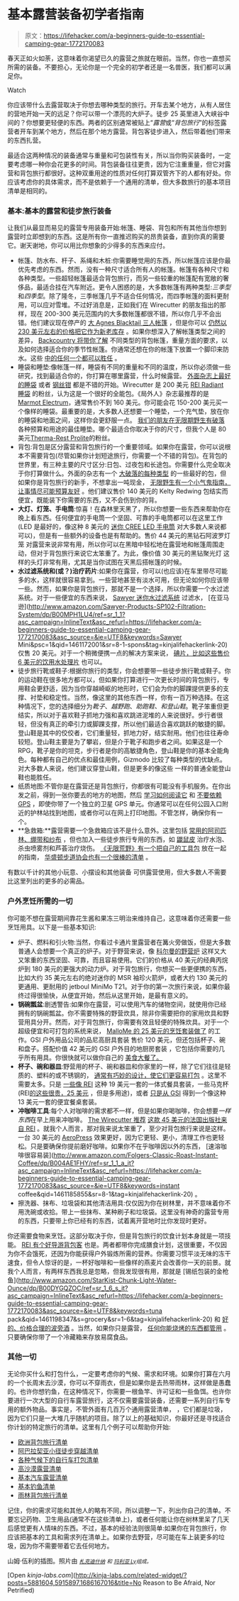 # 基本露营装备初学者指南

> 原文：<https://lifehacker.com/a-beginners-guide-to-essential-camping-gear-1772170083>

春天正如火如荼，这意味着你渴望已久的露营之旅就在眼前。当然，你也一直想买所需的装备。不要担心，无论你是一个完全的初学者还是一名兽医，我们都可以满足你。

Watch

你应该带什么去露营取决于你想去哪种类型的旅行。开车去某个地方，从有人居住的营地开始一天的远足？你可以带一个漂亮的大炉子。徒步 25 英里进入大峡谷中间的？你想要更轻便的东西。两者的区别通常被贴上“*露营*或“*背包旅行*”的标签露营者开车到某个地方，然后在那个地方露营。背包客徒步进入，然后带着他们带来的东西扎营。

最适合这两种情况的装备通常与重量和可包装性有关，所以当你购买装备时，一定要考虑哪一种你会花更多的时间。背包装备往往更贵，因为它注重重量，但它对露营和背包旅行都很好。这种双重用途的性质对任何打算双管齐下的人都有好处。你应该考虑你的具体需求，而不是依赖于一个通用的清单，但大多数旅行的基本项目清单是相同的。

### 基本:基本的露营和徒步旅行装备

让我们从最显而易见的露营专用装备开始:帐篷、睡袋、背包和所有其他当你想到露营时立即想到的东西。这是所有你一直推迟购买的昂贵装备，直到你真的需要它。谢天谢地，你可以用比你想象的少得多的东西来应付。

*   帐篷、防水布、杆子、系绳和木桩:你需要睡觉用的东西，所以帐篷应该是你最优先考虑的东西。然而，没有一种尺寸适合所有人的帐篷。帐篷有各种尺寸和各种类型。一些超轻帐篷最适合背包旅行，而另一些较重的帐篷配有宽敞的奢侈品，最适合挂在汽车附近。更令人困惑的是，大多数帐篷有两种类型:*三季型*和*四季型*。除了隆冬，三季帐篷几乎不适合任何情况，而四季帐篷的面料更耐用，可以应对雪堆。不过好消息是，正如我们在 Wirecutter 的朋友指出的那样，现在 200-300 美元范围内的大多数帐篷都很不错，所以你几乎不会出错。他们建议现在停产的 [大 Agnes Blacktail 三人帐篷](http://www.amazon.com/gp/product/B00M3PRGNE?asc_campaign=InlineText&asc_refurl=https://lifehacker.com/a-beginners-guide-to-essential-camping-gear-1772170083&asc_source=&tag=kinjalifehackerlink-20) ，但是你可以 [仍然以 230 美元左右的价格把它作为新老库存](http://www.amazon.com/gp/offer-listing/B00M3PRGNE/ref=dp_olp_all_mbc?asc_campaign=InlineText&asc_refurl=https://lifehacker.com/a-beginners-guide-to-essential-camping-gear-1772170083&asc_source=&condition=all&ie=UTF8&tag=kinjalifehackerlink-20) 。如果你想深入了解帐篷类型之间的差异， [Backcountry 将带你了解](http://www.backcountry.com/explore/how-to-choose-a-backpacking-tent) 不同类型的背包帐篷，重量方面的要求，以及如何选择适合你的季节性帐篷。你通常还想在你的帐篷下放置一个脚印来防水。这些 [中的任何一个都可以胜任](https://www.rei.com/c/tent-footprints) 。
*   睡袋和睡垫:像帐篷一样，睡袋有不同的重量和不同的温度，所以你必须做一些研究，找到最适合你的，你打算在哪里露营，什么时候露营。 [外面杂志上最好的睡袋](http://www.outsideonline.com/1974956/best-sleeping-bags-2015) 或者 [钢丝钳](http://thewirecutter.com/reviews/best-sleeping-bags/) 都是不错的开始。Wirecutter 是 200 美元 [REI Radiant 睡袋](https://www.rei.com/product/862474/rei-radiant-sleeping-bag?cm_mmc=aff_AL-_-148854-_-184698-_-NA&avad=184698_fb1e5549&url=http%3A%2F%2Fwww.rei.com%2Fproduct%2F862474%2Frei-radiant-sleeping-bag%3Fcm_mmc%3Daff_AL-_-148854-_-184698-_-NA%26avad%3D184698_fb1e5549&avad=184698_fb1e5549) 的粉丝，认为这是一个很好的全能包。《局外人》杂志最推荐的是[Marmot Electrum](https://marmot.com/products/details/electrum)，通常售价不到 160 美元。你可能会花 150-200 美元买一个像样的睡袋。最重要的是，大多数人还想要一个睡垫，一个充气垫，放在你的睡袋和地面之间，这样你会更舒服一点。 [我们的朋友在无限期野生有破落](http://indefinitelywild.gizmodo.com/the-best-outdoor-sleeping-pads-for-every-camper-1659697249) 各种预算和用途的最佳睡垫。哪个最适合你取决于你的尺寸，但我个人是 80 美元[Therma-Rest Prolite](https://www.rei.com/product/829820/therm-a-rest-prolite-sleeping-pad)的粉丝。
*   背包:背包是区分露营和背包旅行的一个重要领域。如果你在露营，你可以说根本不需要背包(尽管如果你计划短途旅行，你需要一个不错的背包)。在背包的世界里，有三种主要的尺寸区分:日包、过夜包和长途包。你需要什么完全取决于你打算做什么。外面的杂志有一个 [大破落的每种类型](http://www.outsideonline.com/1974976/best-packs-2015) 的一些最好的包，但如果你是背包旅行的新手，不想拿出一吨现金， [无限野生有一个小气鬼指南，让事情尽可能预算友好](http://indefinitelywild.gizmodo.com/a-basic-guide-to-cheap-outdoors-gear-for-broke-adventur-1682102787) 。他们建议售价 140 美元的 Kelty Redwing 包结实而便宜，既能装下你需要的东西，又不会伤到你的背。
*   **大灯、灯笼、手电筒**:惊喜！在森林里天黑了，所以你想要一些东西来帮助你在晚上看东西。任何便宜的手电筒一个坚固、可靠的手电筒都可以在这里工作(LED 是最好的，像这种 8 美元的 [迷你 CREE LED 手电筒](http://www.amazon.com/Adjustable-Flashlight-Batteries-Included-Flashlights/dp/B005FEGYCO/ref=sr_1_1?asc_campaign=InlineText&asc_refurl=https://lifehacker.com/a-beginners-guide-to-essential-camping-gear-1772170083&asc_source=&ie=UTF8&qid=1461196656&s=hardware&sr=1-1&tag=kinjalifehackerlink-20) 对大多数人来说都可以)，但是有一些额外的设备也是有帮助的。售价 44 美元的黑钻石阿波罗灯笼 对露营来说非常有用，所以你可以在黑暗中轻松地在露营地和帐篷周围走动，但对于背包旅行来说它太笨重了。为此，像价值 30 美元的黑钻聚光灯 这样的头灯非常有用，尤其是当你试图在天黑后搭帐篷的时候。
*   **水过滤系统和(或？)治疗药片**:如果你在露营，你可以(也应该)在车里带尽可能多的水，这样就很容易拿到。一些营地甚至有淡水可用，但无论如何你应该带一些。然而，如果你是背包旅行，那就不是一个选择，所以你需要一个水过滤系统。对于一些便宜的东西来说， [Sawyer 迷你水过滤系统](https://sawyer.com/products/sawyer-mini-filter/) 过滤水， [在亚马逊](http://www.amazon.com/Sawyer-Products-SP102-Filtration-System/dp/B00MPH1LU4/ref=sr_1_1?asc_campaign=InlineText&asc_refurl=https://lifehacker.com/a-beginners-guide-to-essential-camping-gear-1772170083&asc_source=&ie=UTF8&keywords=Sawyer Mini&psc=1&qid=1461172001&sr=8-1-spons&tag=kinjalifehackerlink-20) 仅售 20 美元。对于一个稍微便携一点的解决方案来说， [碘片，比如这些售价 6 美元的饮用水处理片](http://www.amazon.com/Potable-Aqua-Water-Treatment-Tablets/dp/B00F5FTG6Y?asc_campaign=InlineText&asc_refurl=https://lifehacker.com/a-beginners-guide-to-essential-camping-gear-1772170083&asc_source=&tag=kinjalifehackerlink-20) 也可以。
*   徒步旅行靴或鞋子:根据你旅行的类型，你会想要带一些徒步旅行靴或鞋子。你的运动鞋在很多地方都可以，但如果你打算进行一次更长时间的背包旅行，专用鞋会更舒适，因为当你穿越崎岖的地形时，它们会为你的脚踝提供更多的支撑、衬垫和稳定性。当然，像这里的其他东西一样，你有一百万种选择。在这种情况下，您的选择细分为*靴子*、*越野跑*、*助跑鞋、*和*登山鞋*。靴子笨重但更结实，所以对于喜欢鞋子抓地力强和喜欢跳进泥堆的人来说很好。步行者很轻，但没有真正的牵引力或脚踝支撑，所以他们最适合喜欢跳跃的敏捷的脚。登山鞋是其中的佼佼者，它们重量轻，抓地力好，结实耐用。他们也往往寿命较短。登山鞋主要是为了攀岩，但是介于靴子和跑步者之间。如果这是一个 RPG，靴子是你的坦克，步行者是你的高敏捷角色，登山鞋是你的基本全能角色。每种都有自己的优点和最佳用例，Gizmodo 比较了每种类型的优缺点。对大多数人来说，他们建议穿登山鞋，但是更多的像这些 一样的普通全能登山鞋也能胜任。
*   纸质地图:不管你是在露营还是背包旅行，你都很有可能没有手机服务。在你出发之前，得到一张你要去的地方的地图，然后 [学习如何阅读它](http://lifehacker.com/how-to-find-your-way-without-a-smartphone-or-gps-1521460896) 和 [不要依赖 GPS](http://lifehacker.com/boost-your-map-skills-for-when-gps-fails-you-5332226) ，即使你带了一个独立的卫星 GPS 单元。你通常可以在任何公园入口附近的护林站找到地图，或者你可以在网上打印地图。不管怎样，确保你有一个。
*   **急救箱:**露营需要一个急救箱应该不是什么意外。这里包括 [常用的阿司匹林、绷带和纱布](https://lifehacker.com/9-kits-you-should-have-in-your-home-to-prepare-you-for-5941374) ，但也加入一些徒步旅行专用的东西，如 [鼹鼠皮](http://www.amazon.com/Dr-Scholls-Moleskin-Padding-Count/dp/B007W9MGLI/ref=sr_1_1_a_it?asc_campaign=InlineText&asc_refurl=https://lifehacker.com/a-beginners-guide-to-essential-camping-gear-1772170083&asc_source=&ie=UTF8&keywords=moleskin&qid=1461173362&sr=8-1&tag=kinjalifehackerlink-20) 治疗水泡、杀虫喷雾剂和芦荟治疗烧伤。 [《无限荒野》有一个把自己的工具包](http://indefinitelywild.gizmodo.com/build-your-own-first-aid-kit-it-might-save-your-life-1579645900) 放在一起的指南， [华盛顿步道协会也有一个很棒的清单](http://www.wta.org/hiking-info/basics/like-your-life-depends-on-it-building-your-first-aid-kit) 。

有数以千计的其他小玩意、小摆设和其他装备 可供露营使用，但大多数人不需要比这里列出的更多的必需品。

### 户外烹饪所需的一切

你可能不想在露营期间靠花生酱和果冻三明治来维持自己，这意味着你还需要一些烹饪用具。以下是一些基本知识:

*   炉子、燃料和引火物:当然，你看过卡通片里露营者在篝火旁做饭，但是大多数普通人会想要一个真正的炉子。对于野营来说，像 [科尔曼的野营炉](https://www.coleman.com/coleman-stovesandgrills-stoves/) 这样又大又笨重的东西坚固、可靠，而且容易使用。它们的价格从 40 美元的经典丙烷炉到 180 美元的更强大的动力炉。对于背包旅行，你想买一些更便携的东西，比如大约 35 美元左右的绝对迷你的 MSR 袖珍火箭炉，或者大约 130 美元的更通用、更耐用的 jetboul MiniMo T21。对于你的第一次旅行来说，如果你最终过得很愉快，从便宜开始，然后从这里开始，是最有意义的。
*   **锅碗瓢盆**:剧透警告:如果你在露营，可以使用汽车的储物空间，就使用你已经拥有的锅碗瓢盆。你不需要特殊的野营炊具，除非你需要把你的家用炊具和野营用具分开。然而，对于背包旅行，你需要有效且轻便的特殊炊具。对于一个超级便宜和可打包的系统来说， [MalloMe 的 25 美元的烹饪套装做了](http://www.amazon.com/Cookware-Backpacking-Outdoors-Equipment-Lightweight/dp/B01743BX1A/ref=sr_1_1?asc_campaign=InlineText&asc_refurl=https://lifehacker.com/a-beginners-guide-to-essential-camping-gear-1772170083&asc_source=&ie=UTF8&qid=1461177515&refinements=p_n_feature_keywords_browse-bin:4807244011&s=outdoor-recreation&sr=1-1&tag=kinjalifehackerlink-20) 的工作。GSI 户外用品公司的品尼高厨具套装 售价 120 美元，但还包括杯子、碗和盘子。搭配价值 42 美元的 GSI 户外目的地厨房套装 ，它包括你需要的几乎所有用具。你很快就可以做你自己的 [美食大餐了。](https://www.rei.com/c/freeze-dried-food)
*   **杯子、碗和器皿**:野营用的杯子、碗和器皿和你家里的一样，除了它们往往是轻质的、塑料的或不锈钢的， [通常有巧妙的设计，使它们更容易打包](http://www.amazon.com/gp/product/B00CHRL2EC/ref=s9_wsim_hd_bw_bEGgV_p468_d18_i3?asc_campaign=InlineText&asc_refurl=https://lifehacker.com/a-beginners-guide-to-essential-camping-gear-1772170083&asc_source=&pf_rd_i=3400731&pf_rd_m=ATVPDKIKX0DER&pf_rd_p=60f3a769-701a-51d1-933a-5eb182320e18&pf_rd_r=1HWXCZ5H2JVKQSP4Q11M&pf_rd_s=merchandised-search-4&pf_rd_t=101&tag=kinjalifehackerlink-20) 。这里不需要太多。只是 [一些像 REI](https://www.rei.com/product/782238/sea-to-summit-alpha-utensil-set) 这种 19 美元一套的一体式餐具套装，一些马克杯(REI[的这些很贵，25 美元](https://www.rei.com/product/892834/yeti-rambler-lowball-mug-10-fl-oz) ，但是多用途)，或者 [只是从 GSI](https://www.rei.com/product/895455/gsi-outdoors-cascadian-1-person-table-set) 得到一个像这种 13 美元一套的便宜餐桌套装。
*   **冲咖啡工具**:每个人对咖啡的需求都不一样，但是如果你喝咖啡，你会想要*一样东西*在早上用来冲咖啡。 [The Wirecutter 推荐](http://thewirecutter.com/reviews/best-coffee-maker-for-camping/) [这款 45 美元的法国出版社来自 REI](https://www.rei.com/product/820424/rei-table-top-french-coffee-press-32-fl-oz) 。就我个人而言，那对我来说太笨重了，至少对背包旅行来说是这样。一台 30 美元的 [AeroPress](http://www.amazon.com/AeroPress-80R08-Coffee-Maker/dp/B000GXZ2GS?asc_campaign=InlineText&asc_refurl=https://lifehacker.com/a-beginners-guide-to-essential-camping-gear-1772170083&asc_source=&tag=kinjalifehackerlink-20) 效果更好，因为它更轻、更小，清理工作也更轻松。只是要确保你提前磨好咖啡。如果你不在乎咖啡因以外的东西， [速溶咖啡很容易装](http://www.amazon.com/Folgers-Classic-Roast-Instant-Coffee/dp/B004AE1FHY/ref=sr_1_1_a_it?asc_campaign=InlineText&asc_refurl=https://lifehacker.com/a-beginners-guide-to-essential-camping-gear-1772170083&asc_source=&ie=UTF8&keywords=instant coffee&qid=1461185855&sr=8-1&tag=kinjalifehackerlink-20) 。
*   擦洗器、抹布、垃圾袋和其他清洁用具:仅仅因为你在树林里，并不意味着你不用洗碗或收拾。带上一些抹布、某种刷子和垃圾袋。这里没有神奇的露营专用的东西，只要带上你已经有的东西，试着离开营地时比你发现时更好。

你还需要食物来烹饪。这部分取决于你，但是背包旅行的饮食计划本身就是一项技能。 [REI 有个好导游](https://www.rei.com/learn/expert-advice/planning-menu.html)[背包客](http://www.backpacker.com/skills/beginner/fast-food-a-backpacker-s-guide-to-grocery/) 也是。两者都带你完成膳食计划，这很重要，不仅因为你不会饿死，还因为你能获得户外锻炼所需的营养。你需要习惯平淡无味的冻干速食，但令人惊讶的是，一杯好咖啡和一些像样的燕麦片会改善你一天的前景。就我个人而言，有两样东西我总是忽略，但我发现很有用，那就是 [锡纸包装的金枪鱼](http://www.amazon.com/StarKist-Chunk-Light-Water-Ounce/dp/B00DYGQZOC/ref=sr_1_6_s_it?asc_campaign=InlineText&asc_refurl=https://lifehacker.com/a-beginners-guide-to-essential-camping-gear-1772170083&asc_source=&ie=UTF8&keywords=tuna pack&qid=1461198347&s=grocery&sr=1-6&tag=kinjalifehackerlink-20) 和 [好的、价格合理的波旁酒](http://www.bevmo.com/elijah-craig-12-year-old-bourbon--750-ml-.html) 。当然，如果你只是露营， [任何你能烧烤的东西都管用](http://lifehacker.com/how-to-become-the-ultimate-grill-master-392818#_ga=1.63638439.968941705.1436971740) 。只要确保你带了一个冷藏箱来存放易腐食品。

### 其他一切

无论你买什么和打包什么，一定要考虑你的气候、需求和环境。如果你打算在六月的一个长周末去沙漠，你可以不穿雨衣，但是如果你是去热带雨林，这样做是愚蠢的。也许你想钓鱼，在这种情况下，你需要一根鱼竿、许可证和一些鱼饵。也许你要进行一次大型的自行车露营旅行，这不仅需要露营装备，还需要一系列自行车专用的额外物品。事实是，不管外面有几百万个通用露营清单， ，它们都是垃圾，因为它们只是一大堆几乎随机的项目。除了以上的基础知识，你最好还是寻找适合你计划的特定旅行的清单。这里有几个例子可以帮助你开始:

*   [欧洲背包旅行清单](http://thesavvybackpacker.com/backpacking-europe-packing-list/)
*   [阿巴拉契亚小径徒步穿越清单](http://www.backpacker.com/trips/virginia/appalachian-trail-thru-hike-gear-list/)
*   [各种气候下的自行车打包清单](http://yonderjournal.com/iron-pass/lord-nerd-beta-iron-pass/)
*   [高沙漠露营清单](http://bcn.boulder.co.us/environment/cacv/cacvcamp.htm)
*   [基本汽车露营清单](http://www.theactivetimes.com/car-camping-checklist-everything-you-need-your-long-weekend-getaway)
*   [基本钓鱼清单](http://myfwc.com/media/2711488/Saltwater-Fishing-Checklist.pdf)
*   [雨林背包旅行清单](http://gobackpacking.com/packing-list-amazon-jungle/)

记住，你的需求可能和其他人的略有不同，所以调整一下，列出你自己的清单。不要忘记药物、卫生用品(通常不在这些清单上)，或者任何能让你在树林里呆了几天后感觉更有人情味的东西。不过，基本的经验法则很简单:如果你在背包旅行，你应该把基本的工具和需求列在清单上。如果你去野营，尽可能在车上装更多的垃圾，因为你不需要带着它去任何地方。

山姆·伍利的插图。照片由 [<small>*札克迪什纳*</small>](https://www.flickr.com/photos/zachd1_618/14772023122/in/photolist-ovmtPQ-g7Mh4a-kC7W9r-9t6zCh-5rKfV8-8Mscgr-egE5Ti-9JDvk4-g8VNRH-arrKmH-g8WLxa-7GDW1S-g8VKVd-8KJDK6-79ptUw-71KgBd-ijavvV-71KgYh-Pd7mK-71Ff92-71KfDq-71Ffde-71Fgba-71Kg1S-71KfWy-oMWdLu-9KakVy-71Kgs1-71KfQd-71FgiM-71Kh4S-58S8x-8xDm8m-71FfGa-71FfXF-71Ffk8-71KgjU-5iPNv-ntKKFr-9D7U2b-8AZHZp-qzae2J-8UdUeT-PYDqW-bCwYQt-onHR6k-ddZrcz-gFgXfS-7sLZ87-7EuejF) <small>*和*</small> [<small>*玛利亚 Ly*</small>](https://www.flickr.com/photos/mariachily/2528809400/in/photolist-4RsNW5-ayPZm6-d7U1uG-5KyGLR-pbcS1N-a1aqhf-54A9ib-cCwZY1-pnN1Q-d5buob-3Nqnj-38i6QA-eNBZ2u-52pPRY-5KyrGB-cCx3y3-cCwXTN-6K3vgr-cCwXFW-3kEY9-3kEYi-iLANWc-cCwZzQ-d7TYZJ-N13yQ-cCwWXG-paYbDX-paYbxz-4MMVwA-afdXqf-3yqAz9-hmGcQb-6t7u7s-6h85hp-bqZ9Hm-8vGnwi-6NHYv3-8zWWeo-mcw4yF-22BbHU-3G1tF-CmG32a-D9vDxq-DgLiLd-DgLjXw-CRXPbb-rBo4FG-a4gAEG-4ToHg8-KpD6i)<small>*组成。*</small>

[Open *kinja-labs.com*](http://kinja-labs.com/related-widget/?posts=5881604,5915897,1686167016&title=No Reason to Be Afraid, Nor Petrified)